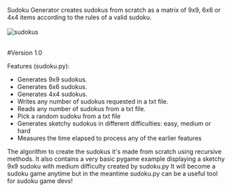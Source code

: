 Sudoku Generator creates sudokus from scratch as a matrix of 9x9, 6x6 or 4x4 items according to the rules of a valid sudoku. 
<br><br>
![sudokus](https://github.com/JVinuelas19/Sudoku-Generator/assets/111135343/f96b9dee-9a7c-4e32-85b8-70959e8bb342)
<br><br>

#Version 1.0

Features (sudoku.py):
- Generates 9x9 sudokus.
- Generates 6x6 sudokus.
- Generates 4x4 sudokus.
- Writes any number of sudokus requested in a txt file.
- Reads any number of sudokus from a txt file.
- Pick a random sudoku from a txt file
- Generates sketchy sudokus in different difficulties: easy, medium or hard
- Measures the time elapsed to process any of the earlier features

The algorithm to create the sudokus it's made from scratch using recursive methods. 
It also contains a very basic pygame example displaying a sketchy 9x9 sudoku with medium difficulty created by sudoku.py
It will become a sudoku game anytime but in the meantime sudoku.py can be a useful tool for sudoku game devs!


